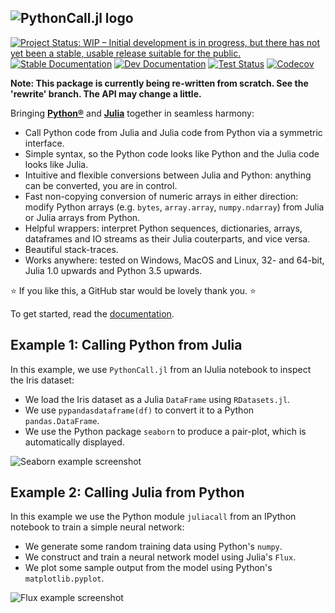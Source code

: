 ![PythonCall.jl logo](https://raw.githubusercontent.com/cjdoris/PythonCall.jl/master/logo-text.svg)
---
[![Project Status: WIP – Initial development is in progress, but there has not yet been a stable, usable release suitable for the public.](https://www.repostatus.org/badges/latest/wip.svg)](https://www.repostatus.org/#wip)
[![Stable Documentation](https://img.shields.io/badge/docs-stable-blue.svg)](https://cjdoris.github.io/PythonCall.jl/stable)
[![Dev Documentation](https://img.shields.io/badge/docs-dev-blue.svg)](https://cjdoris.github.io/PythonCall.jl/dev)
[![Test Status](https://github.com/cjdoris/PythonCall.jl/workflows/Tests/badge.svg)](https://github.com/cjdoris/PythonCall.jl/actions?query=workflow%3ATests)
[![Codecov](https://codecov.io/gh/cjdoris/PythonCall.jl/branch/master/graph/badge.svg?token=A813UUIHGS)](https://codecov.io/gh/cjdoris/PythonCall.jl)

**Note: This package is currently being re-written from scratch. See the 'rewrite' branch. The API may change a little.**

Bringing [**Python®**](https://www.python.org/) and [**Julia**](https://julialang.org/) together in seamless harmony:
- Call Python code from Julia and Julia code from Python via a symmetric interface.
- Simple syntax, so the Python code looks like Python and the Julia code looks like Julia.
- Intuitive and flexible conversions between Julia and Python: anything can be converted, you are in control.
- Fast non-copying conversion of numeric arrays in either direction: modify Python arrays (e.g. `bytes`, `array.array`, `numpy.ndarray`) from Julia or Julia arrays from Python.
- Helpful wrappers: interpret Python sequences, dictionaries, arrays, dataframes and IO streams as their Julia couterparts, and vice versa.
- Beautiful stack-traces.
- Works anywhere: tested on Windows, MacOS and Linux, 32- and 64-bit, Julia 1.0 upwards and Python 3.5 upwards.

⭐ If you like this, a GitHub star would be lovely thank you. ⭐

To get started, read the [documentation](https://cjdoris.github.io/PythonCall.jl/stable).

## Example 1: Calling Python from Julia

In this example, we use `PythonCall.jl` from an IJulia notebook to inspect the Iris dataset:
- We load the Iris dataset as a Julia `DataFrame` using `RDatasets.jl`.
- We use `pypandasdataframe(df)` to convert it to a Python `pandas.DataFrame`.
- We use the Python package `seaborn` to produce a pair-plot, which is automatically displayed.

![Seaborn example screenshot](https://raw.githubusercontent.com/cjdoris/PythonCall.jl/master/examples/seaborn.png)

## Example 2: Calling Julia from Python

In this example we use the Python module `juliacall` from an IPython notebook to train a simple neural network:
- We generate some random training data using Python's `numpy`.
- We construct and train a neural network model using Julia's `Flux`.
- We plot some sample output from the model using Python's `matplotlib.pyplot`.

![Flux example screenshot](https://raw.githubusercontent.com/cjdoris/PythonCall.jl/master/examples/flux.png)
